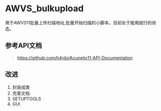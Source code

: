 # AWVS_bulkupload
用于AWVS11批量上传扫描地址,批量开始扫描的小脚本。目前处于能用就行的状态。

## 参考API文档
> https://github.com/h4rdy/Acunetix11-API-Documentation

## 改进
1. 封装成类
2. 完善文档
3. SETUPTOOLS
4. GUI
